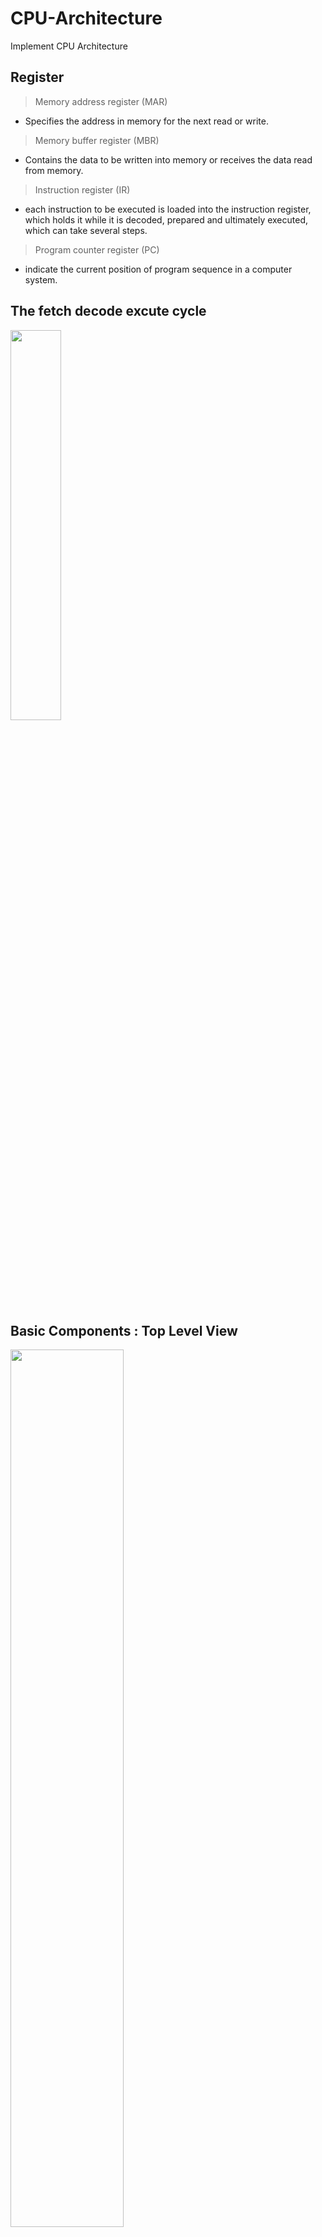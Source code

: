 # CPU-Architecture
Implement CPU Architecture

## Register
   > Memory address register (MAR)
   - Specifies the address in memory for the next read or write.
   
   > Memory buffer register (MBR)
   - Contains the data to be written into memory or receives the data read from memory.
   
   > Instruction register (IR)
   - each instruction to be executed is loaded into the instruction register, which holds it while it is decoded, prepared and ultimately executed, which can take several steps.

   > Program counter register (PC)
   - indicate the current position of program sequence in a computer system.
   
   
## The fetch decode excute cycle
<img width="40%" src="https://user-images.githubusercontent.com/82564045/139231607-37d4eaa6-0510-459e-8d2e-8917af9cbfd6.gif"/>


## Basic Components : Top Level View
<img width="60%" src="https://user-images.githubusercontent.com/82564045/139232289-dee4b5e2-e47b-4e36-93fc-22d00f363228.gif"/>

## Instruction Set
Maching Language|Instruction|
|---|---|
|000|end|
|1xx|add|
|2xx|subtract|
|3xx|store|
|5xx|load|
|6xx|branch always|
|7xx|branch if 0|
|8xx|branch if >= 0|
|901|input|
|902|output|
